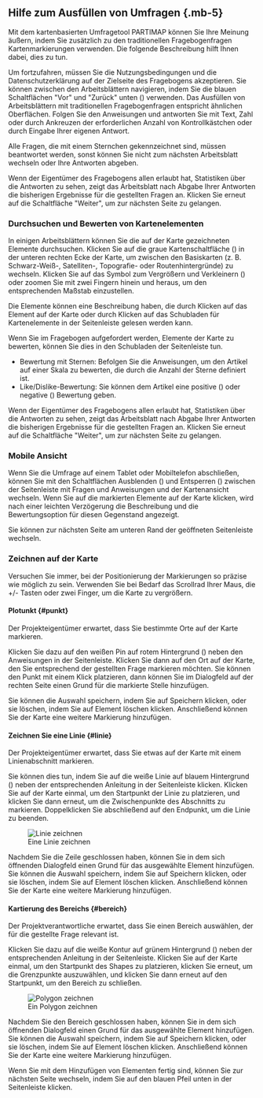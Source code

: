 ## Hilfe zum Ausfüllen von Umfragen {.mb-5}

Mit dem kartenbasierten Umfragetool PARTIMAP können Sie Ihre Meinung äußern, indem Sie zusätzlich zu den traditionellen Fragebogenfragen Kartenmarkierungen verwenden. Die folgende Beschreibung hilft Ihnen dabei, dies zu tun.

Um fortzufahren, müssen Sie die Nutzungsbedingungen und die Datenschutzerklärung auf der Zielseite des Fragebogens akzeptieren. Sie können zwischen den Arbeitsblättern navigieren, indem Sie die blauen Schaltflächen "Vor" und "Zurück" unten (<span class="bg-primary rounded text-white mx-1 p-1"><i class="fas fa-fw fa-chevron-left"></i></span><span class="bg-primary rounded text-white mx-1 p-1"><i class="fas fa-fw fa-chevron-right"></i></span>) verwenden. Das Ausfüllen von Arbeitsblättern mit traditionellen Fragebogenfragen entspricht ähnlichen Oberflächen. Folgen Sie den Anweisungen und antworten Sie mit Text, Zahl oder durch Ankreuzen der erforderlichen Anzahl von Kontrollkästchen oder durch Eingabe Ihrer eigenen Antwort.

Alle Fragen, die mit einem Sternchen gekennzeichnet sind, müssen beantwortet werden, sonst können Sie nicht zum nächsten Arbeitsblatt wechseln oder Ihre Antworten abgeben.

Wenn der Eigentümer des Fragebogens allen erlaubt hat, Statistiken über die Antworten zu sehen, zeigt das Arbeitsblatt nach Abgabe Ihrer Antworten die bisherigen Ergebnisse für die gestellten Fragen an. Klicken Sie erneut auf die Schaltfläche "Weiter", um zur nächsten Seite zu gelangen.

### Durchsuchen und Bewerten von Kartenelementen

In einigen Arbeitsblättern können Sie die auf der Karte gezeichneten Elemente durchsuchen. Klicken Sie auf die graue Kartenschaltfläche (<span class="bg-dark rounded text-white mx-1 p-1"><i class="fas fa-fw fa-map"></i></span>) in der unteren rechten Ecke der Karte, um zwischen den Basiskarten (z. B. Schwarz-Weiß-, Satelliten-, Topografie- oder Routenhintergründe) zu wechseln. Klicken Sie auf das Symbol zum Vergrößern und Verkleinern (<span class="bg-dark rounded text-white mx-1 p-1"><i class="fas fa-fw fa-plus"></i></span><span class="bg-dark rounded text-white mx-1 p-1"><i class="fas fa-fw fa-minus"></i></span>) oder zoomen Sie mit zwei Fingern hinein und heraus, um den entsprechenden Maßstab einzustellen.

Die Elemente können eine Beschreibung haben, die durch Klicken auf das Element auf der Karte oder durch Klicken auf das Schubladen für Kartenelemente in der Seitenleiste gelesen werden kann.

Wenn Sie im Fragebogen aufgefordert werden, Elemente der Karte zu bewerten, können Sie dies in den Schubladen der Seitenleiste tun.

- Bewertung mit Sternen: Befolgen Sie die Anweisungen, um den Artikel auf einer Skala zu bewerten, die durch die Anzahl der Sterne definiert ist.
- Like/Dislike-Bewertung: Sie können dem Artikel eine positive (<i class="fas fa-fw fa-thumbs-up text-success"></i>) oder negative (<i class="fas fa-fw fa-thumbs-up fa-flip-both text-danger"></i>) Bewertung geben.

Wenn der Eigentümer des Fragebogens allen erlaubt hat, Statistiken über die Antworten zu sehen, zeigt das Arbeitsblatt nach Abgabe Ihrer Antworten die bisherigen Ergebnisse für die gestellten Fragen an. Klicken Sie erneut auf die Schaltfläche "Weiter", um zur nächsten Seite zu gelangen.

### Mobile Ansicht

Wenn Sie die Umfrage auf einem Tablet oder Mobiltelefon abschließen, können Sie mit den Schaltflächen Ausblenden (<span class="bg-white rounded mx-1 p-1"><i class="fas fa-fw fa-angle-double-left"></i></span>) und Entsperren (<span class="bg-dark rounded mx-1 p-1 text-white"><i class="fas fa-fw fa-angle-double-right"></i></span>) zwischen der Seitenleiste mit Fragen und Anweisungen und der Kartenansicht wechseln. Wenn Sie auf die markierten Elemente auf der Karte klicken, wird nach einer leichten Verzögerung die Beschreibung und die Bewertungsoption für diesen Gegenstand angezeigt.

Sie können zur nächsten Seite am unteren Rand der geöffneten Seitenleiste wechseln.

### Zeichnen auf der Karte

Versuchen Sie immer, bei der Positionierung der Markierungen so präzise wie möglich zu sein. Verwenden Sie bei Bedarf das Scrollrad Ihrer Maus, die +/- Tasten oder zwei Finger, um die Karte zu vergrößern.

#### Plotunkt {#punkt}

Der Projekteigentümer erwartet, dass Sie bestimmte Orte auf der Karte markieren.

Klicken Sie dazu auf den weißen Pin auf rotem Hintergrund (<span class="bg-danger rounded text-white mx-1 p-1"><i class="fas fa-fw fa-map-marker-alt"></i></span>) neben den Anweisungen in der Seitenleiste. Klicken Sie dann auf den Ort auf der Karte, den Sie entsprechend der gestellten Frage markieren möchten. Sie können den Punkt mit einem Klick platzieren, dann können Sie im Dialogfeld auf der rechten Seite einen Grund für die markierte Stelle hinzufügen.

Sie können die Auswahl speichern, indem Sie auf Speichern klicken, oder sie löschen, indem Sie auf Element löschen klicken. Anschließend können Sie der Karte eine weitere Markierung hinzufügen.

#### Zeichnen Sie eine Linie {#linie}

Der Projekteigentümer erwartet, dass Sie etwas auf der Karte mit einem Linienabschnitt markieren.

Sie können dies tun, indem Sie auf die weiße Linie auf blauem Hintergrund (<span class="bg-primary rounded text-white mx-1 p-1"><i class="fas fa-fw fa-route"></i></span>) neben der entsprechenden Anleitung in der Seitenleiste klicken. Klicken Sie auf der Karte einmal, um den Startpunkt der Linie zu platzieren, und klicken Sie dann erneut, um die Zwischenpunkte des Abschnitts zu markieren. Doppelklicken Sie abschließend auf den Endpunkt, um die Linie zu beenden.

<div class="row mb-5">
	<div class="col-12 col-lg-10 mx-auto mt-4">
		<figure class="figure">
			<img alt="Linie zeichnen" class="figure-img img-fluid rounded shadow-sm" src="/help/line-en.png">
			<figcaption class="figure-caption text-center">
				Eine Linie zeichnen
			</figcaption>
		</figure>
	</div>
</div>

Nachdem Sie die Zeile geschlossen haben, können Sie in dem sich öffnenden Dialogfeld einen Grund für das ausgewählte Element hinzufügen. Sie können die Auswahl speichern, indem Sie auf Speichern klicken, oder sie löschen, indem Sie auf Element löschen klicken. Anschließend können Sie der Karte eine weitere Markierung hinzufügen.


#### Kartierung des Bereichs {#bereich}

Der Projektverantwortliche erwartet, dass Sie einen Bereich auswählen, der für die gestellte Frage relevant ist.

Klicken Sie dazu auf die weiße Kontur auf grünem Hintergrund (<span class="bg-success rounded text-white mx-1 p-1"><i class="fas fa-fw fa-draw-polygon"></i></span>) neben der entsprechenden Anleitung in der Seitenleiste. Klicken Sie auf der Karte einmal, um den Startpunkt des Shapes zu platzieren, klicken Sie erneut, um die Grenzpunkte auszuwählen, und klicken Sie dann erneut auf den Startpunkt, um den Bereich zu schließen.

<div class="row mb-5">
	<div class="col-12 col-lg-10 mx-auto mt-4">
		<figure class="figure">
			<img alt="Polygon zeichnen" class="figure-img img-fluid rounded shadow-sm"
				src="/help/polygon-en.png">
			<figcaption class="figure-caption text-center">
				Ein Polygon zeichnen
			</figcaption>
		</figure>
	</div>
</div>

Nachdem Sie den Bereich geschlossen haben, können Sie in dem sich öffnenden Dialogfeld einen Grund für das ausgewählte Element hinzufügen. Sie können die Auswahl speichern, indem Sie auf Speichern klicken, oder sie löschen, indem Sie auf Element löschen klicken. Anschließend können Sie der Karte eine weitere Markierung hinzufügen.

Wenn Sie mit dem Hinzufügen von Elementen fertig sind, können Sie zur nächsten Seite wechseln, indem Sie auf den blauen Pfeil unten in der Seitenleiste klicken.